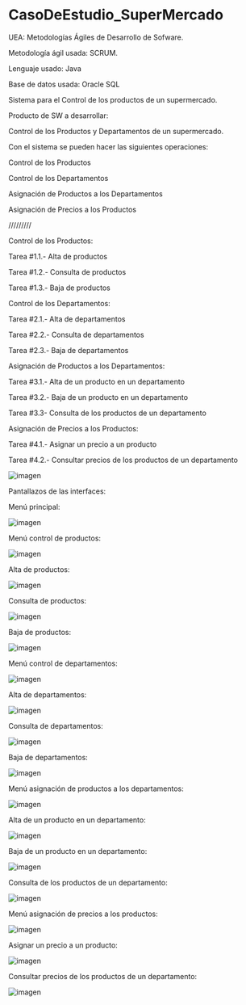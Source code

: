 # CasoDeEstudio_SuperMercado

UEA: Metodologías Ágiles de Desarrollo de Sofware.

Metodología ágil usada: SCRUM.

Lenguaje usado: Java

Base de datos usada: Oracle SQL

Sistema para el Control de los productos de un supermercado.

Producto de SW a desarrollar:

Control de los Productos y Departamentos de un supermercado.

Con el sistema se pueden hacer las siguientes operaciones:

Control de los Productos

Control de los Departamentos

Asignación de Productos a los Departamentos

Asignación de Precios a los Productos

/////////

Control de los Productos:

Tarea #1.1.- Alta de productos

Tarea #1.2.- Consulta de productos

Tarea #1.3.- Baja de productos

Control de los Departamentos:

Tarea #2.1.- Alta de departamentos

Tarea #2.2.- Consulta de departamentos

Tarea #2.3.- Baja de departamentos

Asignación de Productos a los Departamentos:

Tarea #3.1.- Alta de un producto en un departamento

Tarea #3.2.- Baja de un producto en un departamento

Tarea #3.3- Consulta de los productos de un departamento

Asignación de Precios a los Productos:

Tarea #4.1.- Asignar un precio a un producto

Tarea #4.2.- Consultar precios de los productos de un departamento

![imagen](https://user-images.githubusercontent.com/72325257/227417042-8e4eb884-7418-4e17-afa9-3769d657bd1a.png)

Pantallazos de las interfaces:

Menú principal:

![imagen](https://user-images.githubusercontent.com/72325257/227417641-6edb5321-cfaf-4029-a43e-921f9686adfc.png)

Menú control de productos:

![imagen](https://user-images.githubusercontent.com/72325257/227417697-31197f8d-2645-4ad5-ae62-a7c13e94f14f.png)

Alta de productos:

![imagen](https://user-images.githubusercontent.com/72325257/227417802-793f7eca-bb85-4e7e-9915-8f6f55feeb2d.png)

Consulta de productos:

![imagen](https://user-images.githubusercontent.com/72325257/227417842-8a829126-0e93-4398-8579-d861cdbc41b1.png)

Baja de productos:

![imagen](https://user-images.githubusercontent.com/72325257/227417880-8e45a295-e0fb-4619-9fd2-af8b740d9c2f.png)

Menú control de departamentos:

![imagen](https://user-images.githubusercontent.com/72325257/227417973-a8e64b2a-1c1f-4752-a91b-abb8d6435ad1.png)

Alta de departamentos:

![imagen](https://user-images.githubusercontent.com/72325257/227418103-e8122535-c93e-4491-899d-29bf785c795b.png)

Consulta de departamentos:

![imagen](https://user-images.githubusercontent.com/72325257/227418144-ba44e3d3-9f14-482c-9d91-b61ad260f441.png)

Baja de departamentos:

![imagen](https://user-images.githubusercontent.com/72325257/227418172-8559cf0d-2f00-4bda-8904-843bf69eb449.png)

Menú asignación de productos a los departamentos:

![imagen](https://user-images.githubusercontent.com/72325257/227418276-0b713dc8-0661-4d65-b937-e30e0fd5b6c5.png)

Alta de un producto en un departamento:

![imagen](https://user-images.githubusercontent.com/72325257/227418319-5dcd6dce-1689-477f-a35a-bcf345dc0498.png)

Baja de un producto en un departamento:

![imagen](https://user-images.githubusercontent.com/72325257/227418346-f8246a20-dc85-4954-82be-ff3ac7669e7a.png)

Consulta de los productos de un departamento:

![imagen](https://user-images.githubusercontent.com/72325257/227418384-68b145ce-7b52-4622-a0f0-04e1aa4f1496.png)

Menú asignación de precios a los productos:

![imagen](https://user-images.githubusercontent.com/72325257/227418536-7c25fc69-15d9-449e-8cff-e46c1dfb55ef.png)

Asignar un precio a un producto:

![imagen](https://user-images.githubusercontent.com/72325257/227418579-2b7ff008-210d-4861-a572-066aba564413.png)

Consultar precios de los productos de un departamento:

![imagen](https://user-images.githubusercontent.com/72325257/227418615-c0d41101-e7fc-48e1-8822-142e238b94f0.png)
